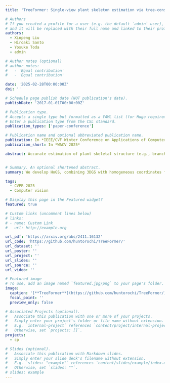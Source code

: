 ```yaml
---
title: 'TreeFormer: Single-view plant skeleton estimation via tree-constrained graph generation'

# Authors
# If you created a profile for a user (e.g. the default `admin` user), write the username (folder name) here
# and it will be replaced with their full name and linked to their profile.
authors:
  - Xinpeng Liu
  - Hiroaki Santo
  - Yosuke Toda
  - admin

# Author notes (optional)
# author_notes:
#   - 'Equal contribution'
#   - 'Equal contribution'

date: '2025-02-28T00:00:00Z'
doi: ''

# Schedule page publish date (NOT publication's date).
publishDate: '2017-01-01T00:00:00Z'

# Publication type.
# Accepts a single type but formatted as a YAML list (for Hugo requirements).
# Enter a publication type from the CSL standard.
publication_types: ['paper-conference']

# Publication name and optional abbreviated publication name.
publication: In *IEEE/CVF Winter Conference on Applications of Computer Vision (WACV 2025)*
publication_short: In *WACV 2025*

abstract: Accurate estimation of plant skeletal structure (e.g., branching structure) from images is essential for smart agriculture and plant science. Unlike human skeletons with fixed topology, plant skeleton estimation presents a unique challenge, i.e., estimating arbitrary tree graphs from images. While recent graph generation methods successfully infer thin structures from images, it is challenging to constrain the output graph strictly to a tree structure. To this problem, we present TreeFormer, a plant skeleton estimator via tree-constrained graph generation. Our approach combines learning-based graph generation with traditional graph algorithms to impose the constraints during the training loop. Specifically, our method projects an unconstrained graph onto a minimum spanning tree (MST) during the training loop and incorporates this prior knowledge into the gradient descent optimization by suppressing unwanted feature values. Experiments show that our method accurately estimates target plant skeletal structures for multiple domains: Synthetic tree patterns, real botanical roots, and grapevine branches.


# Summary. An optional shortened abstract.
summary: We develop HoGS, combining 3DGS with homogeneous coordinates for high-quality rendering. 

tags:
  - CVPR 2025
  - Computer vision

# Display this page in the Featured widget?
featured: true

# Custom links (uncomment lines below)
# links:
# - name: Custom Link
#   url: http://example.org

url_pdf: 'https://arxiv.org/abs/2411.16132'
url_code: 'https://github.com/huntorochi/TreeFormer/'
url_dataset: ''
url_poster: ''
url_project: ''
url_slides: ''
url_source: ''
url_video: ''

# Featured image
# To use, add an image named `featured.jpg/png` to your page's folder.
image:
  caption: '[**TreeFormer**](https://github.com/huntorochi/TreeFormer/)'
  focal_point: ''
  preview_only: false

# Associated Projects (optional).
#   Associate this publication with one or more of your projects.
#   Simply enter your project's folder or file name without extension.
#   E.g. `internal-project` references `content/project/internal-project/index.md`.
#   Otherwise, set `projects: []`.
projects:
  - cp

# Slides (optional).
#   Associate this publication with Markdown slides.
#   Simply enter your slide deck's filename without extension.
#   E.g. `slides: "example"` references `content/slides/example/index.md`.
#   Otherwise, set `slides: ""`.
# slides: example
---
```


<!-- {{% callout note %}}
Click the _Cite_ button above to demo the feature to enable visitors to import publication metadata into their reference management software.
{{% /callout %}}

{{% callout note %}}
Create your slides in Markdown - click the _Slides_ button to check out the example.
{{% /callout %}}

Add the publication's **full text** or **supplementary notes** here. You can use rich formatting such as including [code, math, and images](https://docs.hugoblox.com/content/writing-markdown-latex/). -->
